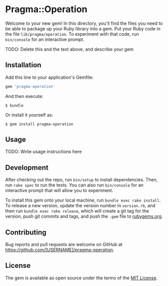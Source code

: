 # Pragma::Operation

Welcome to your new gem! In this directory, you'll find the files you need to be able to package up your Ruby library into a gem. Put your Ruby code in the file `lib/pragma/operation`. To experiment with that code, run `bin/console` for an interactive prompt.

TODO: Delete this and the text above, and describe your gem

## Installation

Add this line to your application's Gemfile:

```ruby
gem 'pragma-operation'
```

And then execute:

    $ bundle

Or install it yourself as:

    $ gem install pragma-operation

## Usage

TODO: Write usage instructions here

## Development

After checking out the repo, run `bin/setup` to install dependencies. Then, run `rake spec` to run the tests. You can also run `bin/console` for an interactive prompt that will allow you to experiment.

To install this gem onto your local machine, run `bundle exec rake install`. To release a new version, update the version number in `version.rb`, and then run `bundle exec rake release`, which will create a git tag for the version, push git commits and tags, and push the `.gem` file to [rubygems.org](https://rubygems.org).

## Contributing

Bug reports and pull requests are welcome on GitHub at https://github.com/[USERNAME]/pragma-operation.


## License

The gem is available as open source under the terms of the [MIT License](http://opensource.org/licenses/MIT).

